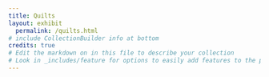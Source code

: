 ```yaml
---
title: Quilts
layout: exhibit
  permalink: /quilts.html
# include CollectionBuilder info at bottom
credits: true
# Edit the markdown on in this file to describe your collection
# Look in _includes/feature for options to easily add features to the page
---
```

